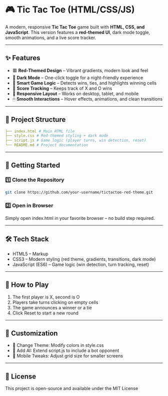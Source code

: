 # 🎮 Tic Tac Toe (HTML/CSS/JS)

A modern, responsive **Tic Tac Toe** game built with **HTML, CSS, and JavaScript**.
This version features a **red-themed UI**, dark mode toggle, smooth animations, and a live score tracker.

---

## ✨ Features

- 🟥 **Red-Themed Design** – Vibrant gradients, modern look and feel
- 🌙 **Dark Mode** – One-click toggle for a night-friendly experience
- 🧠 **Smart Game Logic** – Detects wins, ties, and highlights winning cells
- 🔢 **Score Tracking** – Keeps track of X and O wins
- 🎨 **Responsive Layout** – Works on desktop, tablet, and mobile
- 🖱 **Smooth Interactions** – Hover effects, animations, and clean transitions

---

## 📂 Project Structure

```yaml
├── index.html # Main HTML file
├── style.css # Red-themed styling + dark mode
├── script.js # Game logic (player turns, win detection, reset)
└── README.md # Project documentation
```

---

## 🚀 Getting Started

### 1️⃣ Clone the Repository
```bash
git clone https://github.com/your-username/tictactoe-red-theme.git
```


### 2️⃣ Open in Browser

Simply open index.html in your favorite browser – no build step required.

---

## 🛠 Tech Stack

- HTML5 – Markup
- CSS3 – Modern styling (red theme, gradients, transitions, dark mode)
- JavaScript (ES6) – Game logic (win detection, turn tracking, reset)

---


## 🎯 How to Play

1. The first player is X, second is O
2. Players take turns clicking on empty cells
3. The game announces a winner or a tie
4. Click Reset to start a new round

---

## 🔧 Customization
- 🎨 Change Theme: Modify colors in style.css
- 👾 Add AI: Extend script.js to include a bot opponent
- 📱 Mobile Tweaks: Adjust grid size for smaller screens

---
## 📜 License
This project is open-source and available under the MIT License
